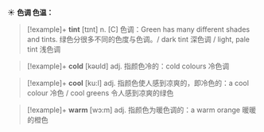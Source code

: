 ☀ <span class="category">**色调 色温：**</span>
>[!example]+ <span class="vocabulary">**tint**</span> [tɪnt]
> <span class="definition">n. [C] 色调：</span>Green has many different shades and tints. 绿色分很多不同的色度与色调。/ dark tint 深色调 / light, pale tint 浅色调

>[!example]+ <span class="vocabulary">**cold**</span> [kəʊld] 
> <span class="definition">adj. 指颜色冷的：</span>cold colours 冷色调

>[!example]+ <span class="vocabulary">**cool**</span> [ku:l] 
> <span class="definition">adj. 指颜色使人感到凉爽的，即冷色的：</span>a cool colour 冷色 / cool greens 令人感到凉爽的绿色

>[!example]+ <span class="vocabulary">**warm**</span> [wɔ:m] 
> <span class="definition">adj. 指颜色为暖色调的：</span>a warm orange 暖暖的橙色

